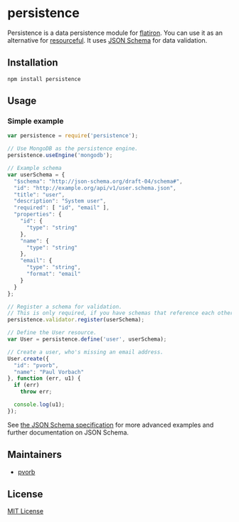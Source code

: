 persistence
===========

Persistence is a data persistence module for [flatiron](http://flatironjs.org/).
You can use it as an alternative for
[resourceful](https://github.com/flatiron/resourceful). It uses [JSON
Schema](http://json-schema.js/) for data validation.


Installation
------------

    npm install persistence


Usage
-----

### Simple example

``` javascript
var persistence = require('persistence');

// Use MongoDB as the persistence engine.
persistence.useEngine('mongodb');

// Example schema
var userSchema = {
  "$schema": "http://json-schema.org/draft-04/schema#",
  "id": "http://example.org/api/v1/user.schema.json",
  "title": "user",
  "description": "System user",
  "required": [ "id", "email" ],
  "properties": {
    "id": {
      "type": "string"
    },
    "name": {
      "type": "string"
    },
    "email": {
      "type": "string",
      "format": "email"
    }
  }
};

// Register a schema for validation.
// This is only required, if you have schemas that reference each other.
persistence.validator.register(userSchema);

// Define the User resource.
var User = persistence.define('user', userSchema);

// Create a user, who's missing an email address.
User.create({
  "id": "pvorb",
  "name": "Paul Vorbach"
}, function (err, u1) {
  if (err)
    throw err;

  console.log(u1);
});
```

See [the JSON Schema specification](http://json-schema.org) for more advanced
examples and further documentation on JSON Schema.


Maintainers
-----------

  * [pvorb](/pvorb)


License
-------

[MIT License](https://github.com/n-fuse/persistence/blob/master/LICENSE.txt)
